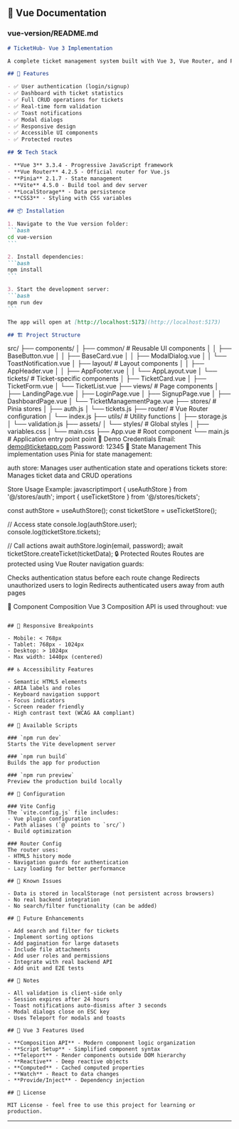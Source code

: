 ## 📖 Vue Documentation

### **vue-version/README.md**
````markdown
# TicketHub- Vue 3 Implementation

A complete ticket management system built with Vue 3, Vue Router, and Pinia.

## 🚀 Features

- ✅ User authentication (login/signup)
- ✅ Dashboard with ticket statistics
- ✅ Full CRUD operations for tickets
- ✅ Real-time form validation
- ✅ Toast notifications
- ✅ Modal dialogs
- ✅ Responsive design
- ✅ Accessible UI components
- ✅ Protected routes

## 🛠️ Tech Stack

- **Vue 3** 3.3.4 - Progressive JavaScript framework
- **Vue Router** 4.2.5 - Official router for Vue.js
- **Pinia** 2.1.7 - State management
- **Vite** 4.5.0 - Build tool and dev server
- **LocalStorage** - Data persistence
- **CSS3** - Styling with CSS variables

## 📦 Installation

1. Navigate to the Vue version folder:
```bash
cd vue-version
```

2. Install dependencies:
```bash
npm install
```

3. Start the development server:
```bash
npm run dev
```

The app will open at [http://localhost:5173](http://localhost:5173)

## 🏗️ Project Structure
````
src/
├── components/
│   ├── common/              # Reusable UI components
│   │   ├── BaseButton.vue
│   │   ├── BaseCard.vue
│   │   ├── ModalDialog.vue
│   │   └── ToastNotification.vue
│   ├── layout/              # Layout components
│   │   ├── AppHeader.vue
│   │   ├── AppFooter.vue
│   │   └── AppLayout.vue
│   └── tickets/             # Ticket-specific components
│       ├── TicketCard.vue
│       ├── TicketForm.vue
│       └── TicketList.vue
├── views/                   # Page components
│   ├── LandingPage.vue
│   ├── LoginPage.vue
│   ├── SignupPage.vue
│   ├── DashboardPage.vue
│   └── TicketManagementPage.vue
├── stores/                  # Pinia stores
│   ├── auth.js
│   └── tickets.js
├── router/                  # Vue Router configuration
│   └── index.js
├── utils/                   # Utility functions
│   ├── storage.js
│   └── validation.js
├── assets/
│   └── styles/              # Global styles
│       ├── variables.css
│       └── main.css
├── App.vue                  # Root component
└── main.js                  # Application entry point
point
🔐 Demo Credentials
Email: demo@ticketapp.com
Password: 12345
🎨 State Management
This implementation uses Pinia for state management:

auth store: Manages user authentication state and operations
tickets store: Manages ticket data and CRUD operations

Store Usage Example:
javascriptimport { useAuthStore } from '@/stores/auth';
import { useTicketStore } from '@/stores/tickets';

const authStore = useAuthStore();
const ticketStore = useTicketStore();

// Access state
console.log(authStore.user);
console.log(ticketStore.tickets);

// Call actions
await authStore.login(email, password);
await ticketStore.createTicket(ticketData);
🔒 Protected Routes
Routes are protected using Vue Router navigation guards:

Checks authentication status before each route change
Redirects unauthorized users to login
Redirects authenticated users away from auth pages

🧩 Component Composition
Vue 3 Composition API is used throughout:
vue<script setup>
import { ref, computed } from 'vue';

const count = ref(0);
const doubleCount = computed(() => count.value * 2);
</script>
````

## 📱 Responsive Breakpoints

- Mobile: < 768px
- Tablet: 768px - 1024px
- Desktop: > 1024px
- Max width: 1440px (centered)

## ♿ Accessibility Features

- Semantic HTML5 elements
- ARIA labels and roles
- Keyboard navigation support
- Focus indicators
- Screen reader friendly
- High contrast text (WCAG AA compliant)

## 🧪 Available Scripts

### `npm run dev`
Starts the Vite development server

### `npm run build`
Builds the app for production

### `npm run preview`
Preview the production build locally

## 🔧 Configuration

### Vite Config
The `vite.config.js` file includes:
- Vue plugin configuration
- Path aliases (`@` points to `src/`)
- Build optimization

### Router Config
The router uses:
- HTML5 history mode
- Navigation guards for authentication
- Lazy loading for better performance

## 🐛 Known Issues

- Data is stored in localStorage (not persistent across browsers)
- No real backend integration
- No search/filter functionality (can be added)

## 🔮 Future Enhancements

- Add search and filter for tickets
- Implement sorting options
- Add pagination for large datasets
- Include file attachments
- Add user roles and permissions
- Integrate with real backend API
- Add unit and E2E tests

## 📝 Notes

- All validation is client-side only
- Session expires after 24 hours
- Toast notifications auto-dismiss after 3 seconds
- Modal dialogs close on ESC key
- Uses Teleport for modals and toasts

## 🎯 Vue 3 Features Used

- **Composition API** - Modern component logic organization
- **Script Setup** - Simplified component syntax
- **Teleport** - Render components outside DOM hierarchy
- **Reactive** - Deep reactive objects
- **Computed** - Cached computed properties
- **Watch** - React to data changes
- **Provide/Inject** - Dependency injection

## 📄 License

MIT License - feel free to use this project for learning or production.
````

---
